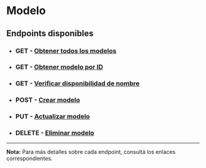 # **Modelo**

## **Endpoints disponibles**

- ### **GET** - [Obtener todos los modelos](../endpoints/getAll.md)

- ### **GET** - [Obtener modelo por ID](../endpoints/getOne.md)

- ### **GET** - [Verificar disponibilidad de nombre](../endpoints/verifyNameAvailability.md)

- ### **POST** - [Crear modelo](../endpoints/create.md)

- ### **PUT** - [Actualizar modelo](../endpoints/update.md)

- ### **DELETE** - [Eliminar modelo](../endpoints/delete.md)

---

**Nota:** Para más detalles sobre cada endpoint, consultá los enlaces correspondientes.
